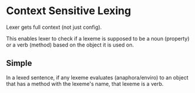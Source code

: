 # Context Sensitive Lexing

Lexer gets full context (not just config).

This enables lexer to check if a lexeme is supposed to be a noun (property) or a verb (method) based on the object it is used on.

## Simple 

In a lexed sentence, if any lexeme evaluates (anaphora/enviro) to an object that has a method with the lexeme's name, that lexeme is a verb.